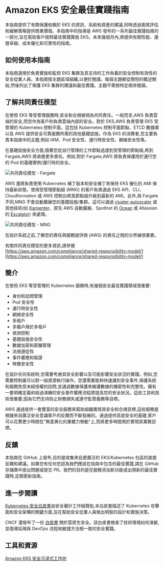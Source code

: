# Amazon EKS 安全最佳實踐指南

本指南提供了有關保護依賴於 EKS 的資訊、系統和資產的建議,同時透過風險評估和緩解策略提供商業價值。本指南中的指導是 AWS 發布的一系列最佳實踐指南的一部分,旨在幫助客戶按照最佳實踐實施 EKS。未來幾個月內,將提供有關性能、運營卓越、成本優化和可靠性的指南。

## 如何使用本指南

本指南適用於負責實施和監控 EKS 集群及其支持的工作負載的安全控制有效性的安全從業人員。本指南按主題區域組織,以便於閱讀。每個主題都從簡短的概述開始,然後列出了保護 EKS 集群的建議和最佳實踐。主題不需按特定順序閱讀。

## 了解共同責任模型

在使用 EKS 等受管理服務時,安全和合規被視為共同責任。一般而言,AWS 負責雲端的安全,而您作為客戶則負責雲端內部的安全。對於 EKS,AWS 負責管理 EKS 受管理的 Kubernetes 控制平面。這包括 Kubernetes 控制平面節點、ETCD 數據庫以及 AWS 提供安全可靠服務所需的其他基礎設施。作為 EKS 的消費者,您主要負責本指南中的主題,例如 IAM、Pod 安全性、運行時安全性、網絡安全性等。

在基礎設施安全方面,隨著您從自行管理的工作節點過渡到受管理的節點組,再到 Fargate,AWS 將承擔更多責任。例如,對於 Fargate,AWS 將負責保護用於運行您的 Pod 的基礎實例/運行時的安全。

![共同責任模型 - Fargate](images/SRM-EKS.jpg)

AWS 還將負責使用 Kubernetes 補丁版本和安全補丁來保持 EKS 優化的 AMI 保持最新狀態。使用受管理節點組 (MNG) 的客戶負責通過 EKS API、CLI、Cloudformation 或 AWS 控制台將其節點組升級到最新的 AMI。此外,與 Fargate 不同,MNG 不會自動擴展您的基礎設施/集群。這可以通過 [cluster-autoscaler](https://github.com/kubernetes/autoscaler/blob/master/cluster-autoscaler/cloudprovider/aws/README.md) 或其他技術(如 [Karpenter](https://karpenter.sh/)、原生 AWS 自動擴展、SpotInst 的 [Ocean](https://spot.io/solutions/kubernetes-2/) 或 Atlassian 的 [Escalator](https://github.com/atlassian/escalator)) 來處理。

![共同責任模型 - MNG](./images/SRM-MNG.jpg)

在設計系統之前,了解您的責任與服務提供商 (AWS) 的責任之間的分界線很重要。

有關共同責任模型的更多資訊,請參閱 [https://aws.amazon.com/compliance/shared-responsibility-model/](https://aws.amazon.com/compliance/shared-responsibility-model/)

## 簡介

在使用 EKS 等受管理的 Kubernetes 服務時,有幾個安全最佳實踐領域很重要:

- 身份和訪問管理
- Pod 安全性
- 運行時安全性
- 網絡安全性
- 多租戶
- 多賬戶用於多租戶
- 偵測控制
- 基礎設施安全性
- 數據加密和密鑰管理
- 法規遵從性
- 事件響應和取證
- 映像安全性

在設計任何系統時,您需要考慮其安全影響以及可能影響安全狀況的實踐。例如,您需要控制誰可以對一組資源執行操作。您還需要能夠快速識別安全事件,保護系統和服務免受未經授權的訪問,並通過數據保護來維護數據的機密性和完整性。擁有一套明確定義和經過演練的安全事件響應流程將提高您的安全狀況。這些工具和技術很重要,因為它們支持防止財務損失或遵守監管義務等目標。

AWS 通過提供一套豐富的安全服務來幫助組織實現其安全和合規目標,這些服務是根據來自廣泛安全意識客戶的反饋而不斷發展的。通過提供高度安全的基礎,客戶可以花費更少時間在"無差異化的重體力勞動"上,而將更多時間用於實現其業務目標。

## 反饋

本指南在 GitHub 上發布,目的是收集來自更廣泛的 EKS/Kubernetes 社區的直接反饋和建議。如果您有任何您認為我們應該在指南中包含的最佳實踐,請在 GitHub 存儲庫中提出問題或提交 PR。我們的目的是在服務添加新功能或出現新的最佳實踐時,定期更新指南。

## 進一步閱讀

[Kubernetes 安全白皮書](https://github.com/kubernetes/sig-security/blob/main/sig-security-external-audit/security-audit-2019/findings/Kubernetes%20White%20Paper.pdf)由安全審計工作組贊助,本白皮書描述了 Kubernetes 攻擊面和安全架構的關鍵方面,旨在幫助安全從業人員做出明智的設計和實施決策。

CNCF 還發布了一份 [白皮書](https://github.com/cncf/tag-security/blob/efb183dc4f19a1bf82f967586c9dfcb556d87534/security-whitepaper/v2/CNCF_cloud-native-security-whitepaper-May2022-v2.pdf) 關於雲原生安全。該白皮書檢查了技術環境如何演變,並倡導採用與 DevOps 流程和敏捷方法相一致的安全實踐。

## 工具和資源

[Amazon EKS 安全沉浸式工作坊](https://catalog.workshops.aws/eks-security-immersionday/en-US)
